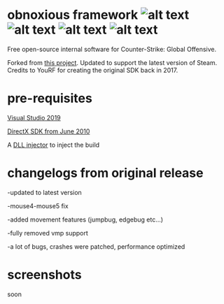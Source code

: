 # obnoxious framework ![alt text](https://i.imgur.com/ZXcfFYJ.png) ![alt text](https://i.imgur.com/RHlmKYL.png) ![alt text](https://i.imgur.com/1OKJ96Z.png) ![alt text](https://i.imgur.com/RPz95ve.png)
Free open-source internal software for Counter-Strike: Global Offensive.

Forked from [this project](https://github.com/Spangonagornomb/Csgo-cheat). Updated to support the latest version of Steam. Credits to YouRF for creating the original SDK back in 2017.

# pre-requisites

[Visual Studio 2019](https://visualstudio.microsoft.com/tr/vs/)

[DirectX SDK from June 2010](https://www.microsoft.com/en-us/download/details.aspx?id=6812)

A [DLL injector](https://en.wikipedia.org/wiki/DLL_injection) to inject the build

# changelogs from original release

-updated to latest version

-mouse4-mouse5 fix

-added movement features (jumpbug, edgebug etc...)

-fully removed vmp support

-a lot of bugs, crashes were patched, performance optimized

# screenshots

soon
